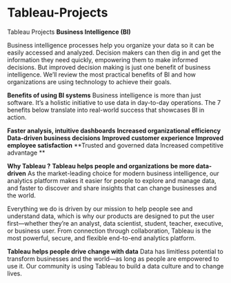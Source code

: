 # Tableau-Projects
Tableau Projects
**Business Intelligence (BI)**

Business intelligence processes help you organize your data so it can be easily accessed and analyzed. Decision makers can then dig in and get the information they need quickly, empowering them to make informed decisions. But improved decision making is just one benefit of business intelligence. We’ll review the most practical benefits of BI and how organizations are using technology to achieve their goals.

**Benefits of using BI systems**
Business intelligence is more than just software. It’s a holistic initiative to use data in day-to-day operations. The 7 benefits below translate into real-world success that showcases BI in action.

**Faster analysis, intuitive dashboards**
**Increased organizational efficiency**
**Data-driven business decisions**
**Improved customer experience**
**Improved employee satisfaction**
**Trusted and governed data
Increased competitive advantage
**


**Why Tableau ?**
**Tableau helps people and organizations be more data-driven**
As the market-leading choice for modern business intelligence, our analytics platform makes it easier for people to explore and manage data, and faster to discover and share insights that can change businesses and the world.

Everything we do is driven by our mission to help people see and understand data, which is why our products are designed to put the user first—whether they’re an analyst, data scientist, student, teacher, executive, or business user. From connection through collaboration, Tableau is the most powerful, secure, and flexible end-to-end analytics platform.

**Tableau helps people drive change with data**
Data has limitless potential to transform businesses and the world—as long as people are empowered to use it. Our community is using Tableau to build a data culture and to change lives.
